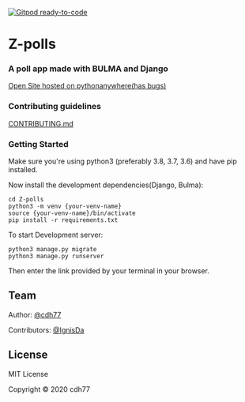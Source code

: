 [![Gitpod ready-to-code](https://img.shields.io/badge/Gitpod-ready--to--code-blue?logo=gitpod)](https://gitpod.io/#https://github.com/cdh77/poll-app)

# Z-polls
### A poll app made with BULMA and Django

[Open Site hosted on pythonanywhere(has bugs)](https://cdh77.pythonanywhere.com/polls)

### Contributing guidelines

[CONTRIBUTING.md](https://github.com/cdh77/Z-polls/blob/master/CONTRIBUTING.md)

### Getting Started

Make sure you're using python3 (preferably 3.8, 3.7, 3.6) and have pip installed.

Now install the development dependencies(Django, Bulma):

```
cd Z-polls
python3 -m venv {your-venv-name}
source {your-venv-name}/bin/activate
pip install -r requirements.txt
```

To start Development server:

```
python3 manage.py migrate
python3 manage.py runserver
```

Then enter the link provided by your terminal in your browser.


## Team

Author: [@cdh77](https://github.com/polls)

Contributors: [@IgnisDa](https://github.com/polls)

## License
MIT License

Copyright © 2020 cdh77
